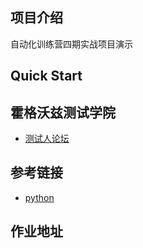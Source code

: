 ## 项目介绍
自动化训练营四期实战项目演示

## Quick Start

## 霍格沃兹测试学院
- [测试人论坛](https://www.ceshiren.com)

## 参考链接
- [python](https://www.python.org/)

## 作业地址
